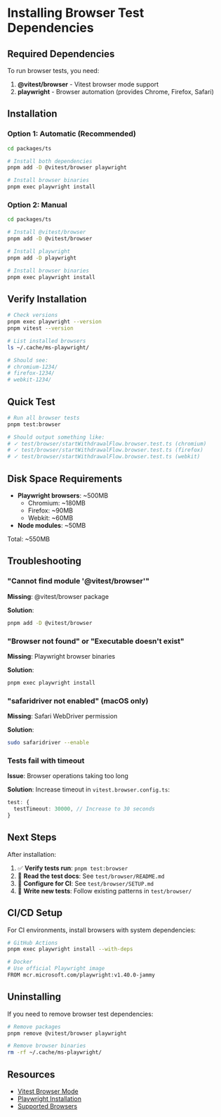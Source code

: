 # Installing Browser Test Dependencies

## Required Dependencies

To run browser tests, you need:

1. **@vitest/browser** - Vitest browser mode support
2. **playwright** - Browser automation (provides Chrome, Firefox, Safari)

## Installation

### Option 1: Automatic (Recommended)

```bash
cd packages/ts

# Install both dependencies
pnpm add -D @vitest/browser playwright

# Install browser binaries
pnpm exec playwright install
```

### Option 2: Manual

```bash
cd packages/ts

# Install @vitest/browser
pnpm add -D @vitest/browser

# Install playwright
pnpm add -D playwright

# Install browser binaries
pnpm exec playwright install
```

## Verify Installation

```bash
# Check versions
pnpm exec playwright --version
pnpm vitest --version

# List installed browsers
ls ~/.cache/ms-playwright/

# Should see:
# chromium-1234/
# firefox-1234/
# webkit-1234/
```

## Quick Test

```bash
# Run all browser tests
pnpm test:browser

# Should output something like:
# ✓ test/browser/startWithdrawalFlow.browser.test.ts (chromium)
# ✓ test/browser/startWithdrawalFlow.browser.test.ts (firefox)
# ✓ test/browser/startWithdrawalFlow.browser.test.ts (webkit)
```

## Disk Space Requirements

- **Playwright browsers**: ~500MB
  - Chromium: ~180MB
  - Firefox: ~90MB
  - Webkit: ~60MB
- **Node modules**: ~50MB

Total: ~550MB

## Troubleshooting

### "Cannot find module '@vitest/browser'"

**Missing**: @vitest/browser package

**Solution**:
```bash
pnpm add -D @vitest/browser
```

### "Browser not found" or "Executable doesn't exist"

**Missing**: Playwright browser binaries

**Solution**:
```bash
pnpm exec playwright install
```

### "safaridriver not enabled" (macOS only)

**Missing**: Safari WebDriver permission

**Solution**:
```bash
sudo safaridriver --enable
```

### Tests fail with timeout

**Issue**: Browser operations taking too long

**Solution**: Increase timeout in `vitest.browser.config.ts`:
```typescript
test: {
  testTimeout: 30000, // Increase to 30 seconds
}
```

## Next Steps

After installation:

1. ✅ **Verify tests run**: `pnpm test:browser`
2. 📖 **Read the test docs**: See `test/browser/README.md`
3. 🔧 **Configure for CI**: See `test/browser/SETUP.md`
4. 🧪 **Write new tests**: Follow existing patterns in `test/browser/`

## CI/CD Setup

For CI environments, install browsers with system dependencies:

```bash
# GitHub Actions
pnpm exec playwright install --with-deps

# Docker
# Use official Playwright image
FROM mcr.microsoft.com/playwright:v1.40.0-jammy
```

## Uninstalling

If you need to remove browser test dependencies:

```bash
# Remove packages
pnpm remove @vitest/browser playwright

# Remove browser binaries
rm -rf ~/.cache/ms-playwright/
```

## Resources

- [Vitest Browser Mode](https://vitest.dev/guide/browser/)
- [Playwright Installation](https://playwright.dev/docs/intro)
- [Supported Browsers](https://playwright.dev/docs/browsers)

